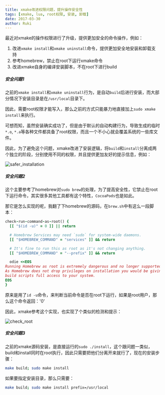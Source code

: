 ```yaml
---
title: xmake改进权限问题，提升操作安全性
tags: [xmake, lua, root权限, 安装, 卸载]
date: 2017-03-30
author: Ruki
---
```


最近对xmake的操作权限进行了升级，提供更加安全的命令操作，例如：

1. 改进`xmake install`和`xmake uninstall`命令，提供更加安全地安装和卸载支持
2. 参考homebrew，禁止在root下运行xmake命令
3. 改进xmake自身的编译安装脚本，不在root下进行build

##### 安全问题1

之前的`xmake install`和`xmake uninstall`行为，是自动`build`后进行安装，而大部分情况下安装目录是在`/usr/local`目录下。

因此，需要root权限才能写入，那么之前的方式只能暴力地直接加上`sudo xmake install`来执行。

可想而知，虽然安装确实成功了，但是由于默认的自动构建行为，导致生成的临时`*.o`, `*.a`等各种文件都具备了root权限，而且一个不小心就会覆盖系统的一些库文件。

因此，为了避免这个问题，xmake改进了安装逻辑，将`build`和`install`分离成两个独立的阶段，分别使用不同的权限，并且提供更加友好的提示信息，例如：

![safer_installation](/assets/img/posts/xmake/safer_installation.png)






##### 安全问题2

这个主要参考了homebrew对`sudo brew`的处理，为了提高安全性，它禁止在root下运行命令，其实很多其他工具都有这个特性，`CocoaPods`也是如此。

那它是怎么实现的呢，我翻了下homebrew的源码，在`brew.sh`中有这么一段脚本：

```ruby
check-run-command-as-root() {
  [[ "$(id -u)" = 0 ]] || return

  # Homebrew Services may need `sudo` for system-wide daemons.
  [[ "$HOMEBREW_COMMAND" = "services" ]] && return

  # It's fine to run this as root as it's not changing anything.
  [[ "$HOMEBREW_COMMAND" = "--prefix" ]] && return

  odie <<EOS
Running Homebrew as root is extremely dangerous and no longer supported.
As Homebrew does not drop privileges on installation you would be giving all
build scripts full access to your system.
EOS
}
```

原来是用了`id -u`命令，来判断当前命令是否在root下运行，如果是root用户，那么这个命令返回：'0'

因此，xmake参考这个实现，也实现了个类似的检测和提示：

![check_root](/assets/img/posts/xmake/check_root.png)


##### 安全问题3

之前的xmake源码安装，是直接运行的`sudo ./install`，这个跟问题一类似，build和install同时在root执行，因此只需要把他们分离开来就行了，现在的安装步骤：

```bash
make build; sudo make install
```

如果要指定安装目录，那么只需要：

```bash
make build; sudo make install prefix=/usr/local
```